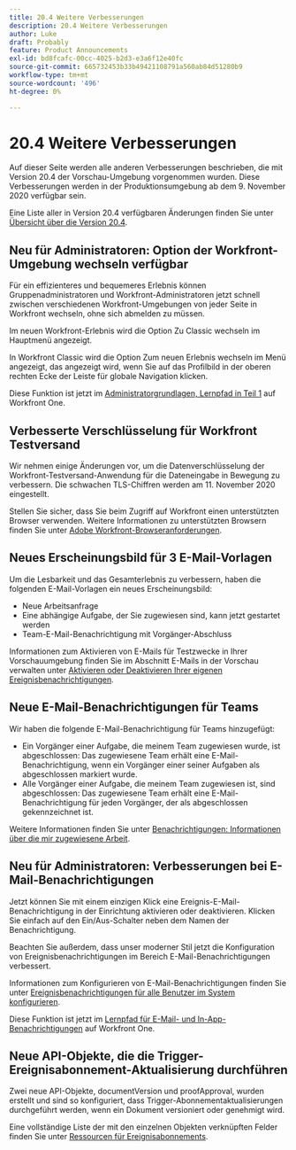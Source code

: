 ```yaml
---
title: 20.4 Weitere Verbesserungen
description: 20.4 Weitere Verbesserungen
author: Luke
draft: Probably
feature: Product Announcements
exl-id: bd8fcafc-00cc-4025-b2d3-e3a6f12e40fc
source-git-commit: 665732453b33b49421108791a560ab84d51280b9
workflow-type: tm+mt
source-wordcount: '496'
ht-degree: 0%

---
```


# 20.4 Weitere Verbesserungen

Auf dieser Seite werden alle anderen Verbesserungen beschrieben, die mit Version 20.4 der Vorschau-Umgebung vorgenommen wurden. Diese Verbesserungen werden in der Produktionsumgebung ab dem 9. November 2020 verfügbar sein.

Eine Liste aller in Version 20.4 verfügbaren Änderungen finden Sie unter [Übersicht über die Version 20.4](../../../product-announcements/product-releases/20.4-release-activity/20-4-release-overview.md).

## Neu für Administratoren: Option der Workfront-Umgebung wechseln verfügbar

Für ein effizienteres und bequemeres Erlebnis können Gruppenadministratoren und Workfront-Administratoren jetzt schnell zwischen verschiedenen Workfront-Umgebungen von jeder Seite in Workfront wechseln, ohne sich abmelden zu müssen.

Im neuen Workfront-Erlebnis wird die Option Zu Classic wechseln im Hauptmenü angezeigt.

In Workfront Classic wird die Option Zum neuen Erlebnis wechseln im Menü angezeigt, das angezeigt wird, wenn Sie auf das Profilbild in der oberen rechten Ecke der Leiste für globale Navigation klicken.

Diese Funktion ist jetzt im [Administratorgrundlagen, Lernpfad in Teil 1](https://one.workfront.com/s/learningpath3/administrator-fundamentals-in-the-new-workfront-experience-part-2-user-organizat-20Y0z000000bmAXEAY) auf Workfront One.

## Verbesserte Verschlüsselung für Workfront Testversand

Wir nehmen einige Änderungen vor, um die Datenverschlüsselung der Workfront-Testversand-Anwendung für die Dateneingabe in Bewegung zu verbessern. Die schwachen TLS-Chiffren werden am 11. November 2020 eingestellt.

Stellen Sie sicher, dass Sie beim Zugriff auf Workfront einen unterstützten Browser verwenden. Weitere Informationen zu unterstützten Browsern finden Sie unter [Adobe Workfront-Browseranforderungen](../../../workfront-basics/workfront-browser-requirements.md).

## Neues Erscheinungsbild für 3 E-Mail-Vorlagen

Um die Lesbarkeit und das Gesamterlebnis zu verbessern, haben die folgenden E-Mail-Vorlagen ein neues Erscheinungsbild:

* Neue Arbeitsanfrage
* Eine abhängige Aufgabe, der Sie zugewiesen sind, kann jetzt gestartet werden
* Team-E-Mail-Benachrichtigung mit Vorgänger-Abschluss

Informationen zum Aktivieren von E-Mails für Testzwecke in Ihrer Vorschauumgebung finden Sie im Abschnitt E-Mails in der Vorschau verwalten unter [Aktivieren oder Deaktivieren Ihrer eigenen Ereignisbenachrichtigungen](../../../workfront-basics/using-notifications/activate-or-deactivate-your-own-event-notifications.md).

## Neue E-Mail-Benachrichtigungen für Teams

Wir haben die folgende E-Mail-Benachrichtigung für Teams hinzugefügt:

* Ein Vorgänger einer Aufgabe, die meinem Team zugewiesen wurde, ist abgeschlossen: Das zugewiesene Team erhält eine E-Mail-Benachrichtigung, wenn ein Vorgänger einer seiner Aufgaben als abgeschlossen markiert wurde.
* Alle Vorgänger einer Aufgabe, die meinem Team zugewiesen ist, sind abgeschlossen: Das zugewiesene Team erhält eine E-Mail-Benachrichtigung für jeden Vorgänger, der als abgeschlossen gekennzeichnet ist.

Weitere Informationen finden Sie unter [Benachrichtigungen: Informationen über die mir zugewiesene Arbeit](../../../workfront-basics/using-notifications/notifications-information-about-work-assigned-to-me.md).

## Neu für Administratoren: Verbesserungen bei E-Mail-Benachrichtigungen

Jetzt können Sie mit einem einzigen Klick eine Ereignis-E-Mail-Benachrichtigung in der Einrichtung aktivieren oder deaktivieren. Klicken Sie einfach auf den Ein/Aus-Schalter neben dem Namen der Benachrichtigung.

Beachten Sie außerdem, dass unser moderner Stil jetzt die Konfiguration von Ereignisbenachrichtigungen im Bereich E-Mail-Benachrichtigungen verbessert.

Informationen zum Konfigurieren von E-Mail-Benachrichtigungen finden Sie unter [Ereignisbenachrichtigungen für alle Benutzer im System konfigurieren](../../../administration-and-setup/manage-workfront/emails/configure-event-notifications-for-everyone-in-the-system.md).

Diese Funktion ist jetzt im [Lernpfad für E-Mail- und In-App-Benachrichtigungen](https://one.workfront.com/s/learningpath2/email-and-in-app-notifications-in-the-new-workfront-experience-20Y4X000000CaZGUA0) auf Workfront One.

## Neue API-Objekte, die die Trigger-Ereignisabonnement-Aktualisierung durchführen

Zwei neue API-Objekte, documentVersion und proofApproval, wurden erstellt und sind so konfiguriert, dass Trigger-Abonnementaktualisierungen durchgeführt werden, wenn ein Dokument versioniert oder genehmigt wird.

Eine vollständige Liste der mit den einzelnen Objekten verknüpften Felder finden Sie unter [Ressourcen für Ereignisabonnements](../../../wf-api/api/event-sub-resource-fields.md).
